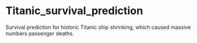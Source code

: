 # Titanic_survival_prediction
Survival prediction for historic Titanic ship shrinking, which caused massive numbers passenger deaths. 
